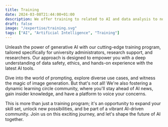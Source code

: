 ```yaml
---
title: Training
date: 2024-03-08T21:44:00+01:00
description: We offer training to related to AI and data analysis to non tech professionals
draft: false
image: "/expertise/training.svg"
tags: ["AI", "Artificial Intelligence", "Training"]
---
```


Unleash the power of generative AI with our cutting-edge training program, tailored specifically for university administrators, research support, and researchers. Our approach is designed to empower you with a deep understanding of data safety, ethics, and hands-on experience with the latest AI tools.

Dive into the world of prompting, explore diverse use cases, and witness the magic of image generation. But that's not all! We're also fostering a dynamic learning circle community, where you'll stay ahead of AI news, gain insider knowledge, and have a platform to voice your concerns.

This is more than just a training program; it's an opportunity to expand your skill set, unlock new possibilities, and be part of a vibrant AI-driven community. Join us on this exciting journey, and let's shape the future of AI together.
